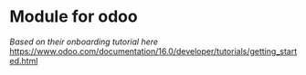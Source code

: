 # Module for odoo

*Based on their onboarding tutorial here*
https://www.odoo.com/documentation/16.0/developer/tutorials/getting_started.html 